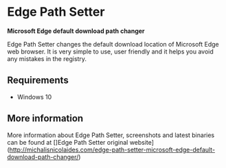 # Edge Path Setter

**Microsoft Edge default download path changer**

Edge Path Setter changes the default download location of Microsoft Edge web browser. It is very simple to use, user friendly and it helps you avoid any mistakes in the registry.

## Requirements
* Windows 10

## More information

More information about Edge Path Setter, screenshots and latest binaries can be found at []Edge Path Setter original website](http://michalisnicolaides.com/edge-path-setter-microsoft-edge-default-download-path-changer/)

